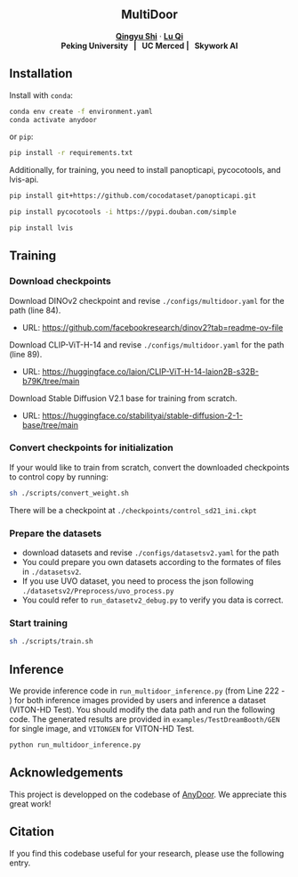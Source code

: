 <p align="center">

  <h2 align="center">MultiDoor</h2>
  <p align="center">
    <a href="https://scholar.google.com.hk/citations?user=VpSqhJAAAAAJ&hl=zh-CN"><strong>Qingyu Shi</strong></a>
    ·
    <a href="https://scholar.google.com.hk/citations?user=SSI90d4AAAAJ&hl=zh-CN&oi=ao"><strong>Lu Qi</strong></a>
    <br>
    <b>Peking University &nbsp; | &nbsp;  UC Merced  | &nbsp; Skywork AI </b>
  </p>
  
  <!-- <table align="center">
    <tr>
    <td>
      <img src="assets/Figures/Teaser.png">
    </td>
    </tr>
  </table> -->



## Installation
Install with `conda`: 
```bash
conda env create -f environment.yaml
conda activate anydoor
```
or `pip`:
```bash
pip install -r requirements.txt
```
Additionally, for training, you need to install panopticapi, pycocotools, and lvis-api.
```bash
pip install git+https://github.com/cocodataset/panopticapi.git

pip install pycocotools -i https://pypi.douban.com/simple

pip install lvis
```
## Training
<!-- Download AnyDoor checkpoint: 
* [ModelScope](https://modelscope.cn/models/damo/AnyDoor/files)
* [HuggingFace](https://huggingface.co/spaces/xichenhku/AnyDoor/tree/main) -->

<!-- **Note:** We include all the optimizer params for Adam, so the checkpoint is big. You could only keep the "state_dict" to make it much smaller. -->

### Download checkpoints

Download DINOv2 checkpoint and revise `./configs/multidoor.yaml` for the path (line 84).
* URL: https://github.com/facebookresearch/dinov2?tab=readme-ov-file

Download CLIP-ViT-H-14 and revise `./configs/multidoor.yaml` for the path (line 89).
* URL: https://huggingface.co/laion/CLIP-ViT-H-14-laion2B-s32B-b79K/tree/main

Download Stable Diffusion V2.1 base for training from scratch.
* URL: https://huggingface.co/stabilityai/stable-diffusion-2-1-base/tree/main

### Convert checkpoints for initialization

If your would like to train from scratch, convert the downloaded checkpoints to control copy by running:
```bash
sh ./scripts/convert_weight.sh  
```
There will be a checkpoint at `./checkpoints/control_sd21_ini.ckpt`

### Prepare the datasets

* download datasets and revise `./configs/datasetsv2.yaml` for the path
* You could prepare you own datasets according to the formates of files in `./datasetsv2`.
* If you use UVO dataset, you need to process the json following `./datasetsv2/Preprocess/uvo_process.py`
* You could refer to `run_datasetv2_debug.py` to verify you data is correct.

### Start training

```bash
sh ./scripts/train.sh
```


## Inference
We provide inference code in `run_multidoor_inference.py` (from Line 222 - ) for both inference images provided by users and inference a dataset (VITON-HD Test). You should modify the data path and run the following code. The generated results are provided in `examples/TestDreamBooth/GEN` for single image, and `VITONGEN` for VITON-HD Test.

```bash
python run_multidoor_inference.py
```
<!-- The inferenced results on VITON-Test would be like [garment, ground truth, generation].

*Noticing that AnyDoor does not contain any specific design/tuning for tryon, we think it would be helpful to add skeleton infos or warped garment, and tune on tryon data to make it better :)*
  <table align="center">
    <tr>
    <td>
      <img src="assets/Figures/tryon.png">
    </td>
    </tr>
  </table>


Our evaluation data for DreamBooth an COCOEE coud be downloaded at Google Drive:
* URL: [to be released] -->


## Acknowledgements
This project is developped on the codebase of [AnyDoor](https://github.com/ali-vilab/AnyDoor). We  appreciate this great work! 


## Citation
If you find this codebase useful for your research, please use the following entry.
```BibTeX
```
